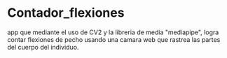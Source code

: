 ﻿# Contador_flexiones
app que mediante el uso de CV2 y la libreria de media "mediapipe", logra contar flexiones de pecho usando una camara web que rastrea las partes del cuerpo del individuo.
